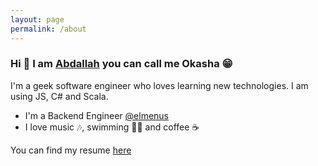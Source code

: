 ```yaml
---
layout: page
permalink: /about
---
```


### Hi 👋 I am [Abdallah](https://www.linkedin.com/in/abdallah-okasha/ "https://www.linkedin.com/in/abdallah-okasha/") you can call me Okasha 😁
  
I'm a geek software engineer who loves learning new technologies. I am using JS, C# and Scala.

- I'm a Backend Engineer [@elmenus](https://www.elmenus.com/)
- I love music 🎶, swimming 🏊‍♂️ and coffee ☕️

You can find my resume <a href="https://drive.google.com/drive/u/0/folders/1wxT6m1dsETvpmGYchB5Sm-JALMS1VTD4">here</a>
